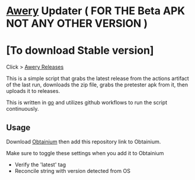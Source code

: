 # [Awery](https://github.com/MrBoomDeveloper/Awery) Updater ( FOR THE Beta APK NOT ANY OTHER VERSION )

# [To download Stable version]

Click > [Awery Releases](https://github.com/MrBoomDeveloper/Awery/releases)


This is a simple script that grabs the latest release from the actions artifact of the last run, downloads the zip file, grabs the pretester apk from it, then uploads it to releases.

This is written in [go](https://go.dev/) and utilizes github workflows to run the script continuously.

## Usage

Download [Obtainium](https://github.com/ImranR98/Obtainium) then add this repository link to Obtainium.

Make sure to toggle these settings when you add it to Obtainium
- Verify the 'latest' tag
- Reconcile string with version detected from OS
